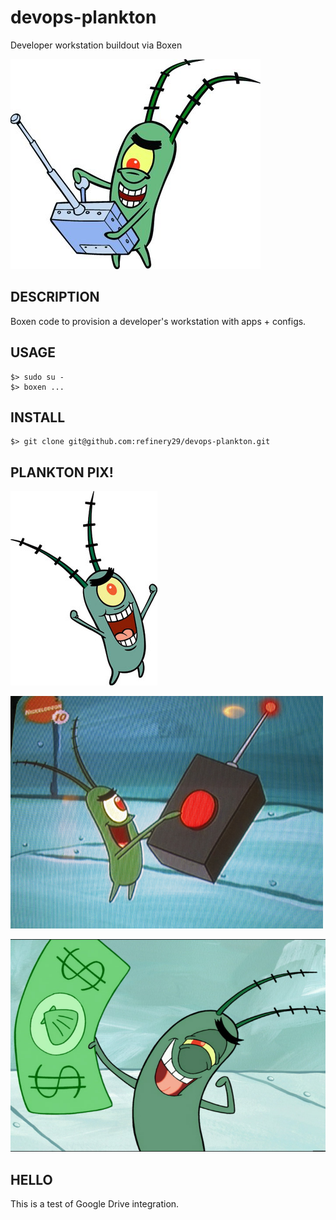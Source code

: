 devops-plankton
===============

Developer workstation buildout via Boxen

![Orchestration](plankton_01.jpg)


DESCRIPTION
-----------
Boxen code to provision a developer's workstation with apps + configs.


USAGE
-------
    $> sudo su -
    $> boxen ...


INSTALL
-------
    $> git clone git@github.com:refinery29/devops-plankton.git


PLANKTON PIX!
--------------
![Orchestration](plankton_04.jpg)

![Orchestration](plankton_05.jpg)

![Orchestration](plankton_02.jpg)


HELLO
----------------

This is a test of Google Drive integration.
